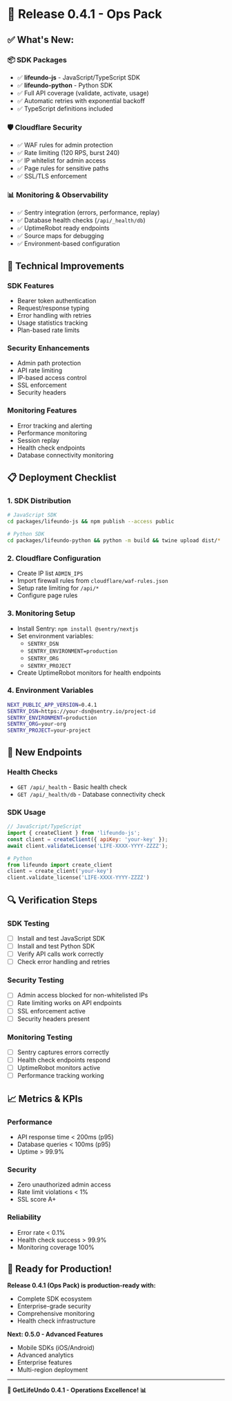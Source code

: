 # 🚀 Release 0.4.1 - Ops Pack

## ✅ **What's New:**

### 📦 **SDK Packages**
- ✅ **lifeundo-js** - JavaScript/TypeScript SDK
- ✅ **lifeundo-python** - Python SDK
- ✅ Full API coverage (validate, activate, usage)
- ✅ Automatic retries with exponential backoff
- ✅ TypeScript definitions included

### 🛡️ **Cloudflare Security**
- ✅ WAF rules for admin protection
- ✅ Rate limiting (120 RPS, burst 240)
- ✅ IP whitelist for admin access
- ✅ Page rules for sensitive paths
- ✅ SSL/TLS enforcement

### 📊 **Monitoring & Observability**
- ✅ Sentry integration (errors, performance, replay)
- ✅ Database health checks (`/api/_health/db`)
- ✅ UptimeRobot ready endpoints
- ✅ Source maps for debugging
- ✅ Environment-based configuration

## 🔧 **Technical Improvements**

### **SDK Features**
- Bearer token authentication
- Request/response typing
- Error handling with retries
- Usage statistics tracking
- Plan-based rate limits

### **Security Enhancements**
- Admin path protection
- API rate limiting
- IP-based access control
- SSL enforcement
- Security headers

### **Monitoring Features**
- Error tracking and alerting
- Performance monitoring
- Session replay
- Health check endpoints
- Database connectivity monitoring

## 📋 **Deployment Checklist**

### **1. SDK Distribution**
```bash
# JavaScript SDK
cd packages/lifeundo-js && npm publish --access public

# Python SDK
cd packages/lifeundo-python && python -m build && twine upload dist/*
```

### **2. Cloudflare Configuration**
- Create IP list `ADMIN_IPS`
- Import firewall rules from `cloudflare/waf-rules.json`
- Setup rate limiting for `/api/*`
- Configure page rules

### **3. Monitoring Setup**
- Install Sentry: `npm install @sentry/nextjs`
- Set environment variables:
  - `SENTRY_DSN`
  - `SENTRY_ENVIRONMENT=production`
  - `SENTRY_ORG`
  - `SENTRY_PROJECT`
- Create UptimeRobot monitors for health endpoints

### **4. Environment Variables**
```bash
NEXT_PUBLIC_APP_VERSION=0.4.1
SENTRY_DSN=https://your-dsn@sentry.io/project-id
SENTRY_ENVIRONMENT=production
SENTRY_ORG=your-org
SENTRY_PROJECT=your-project
```

## 🎯 **New Endpoints**

### **Health Checks**
- `GET /api/_health` - Basic health check
- `GET /api/_health/db` - Database connectivity check

### **SDK Usage**
```javascript
// JavaScript/TypeScript
import { createClient } from 'lifeundo-js';
const client = createClient({ apiKey: 'your-key' });
await client.validateLicense('LIFE-XXXX-YYYY-ZZZZ');
```

```python
# Python
from lifeundo import create_client
client = create_client('your-key')
client.validate_license('LIFE-XXXX-YYYY-ZZZZ')
```

## 🔍 **Verification Steps**

### **SDK Testing**
- [ ] Install and test JavaScript SDK
- [ ] Install and test Python SDK
- [ ] Verify API calls work correctly
- [ ] Check error handling and retries

### **Security Testing**
- [ ] Admin access blocked for non-whitelisted IPs
- [ ] Rate limiting works on API endpoints
- [ ] SSL enforcement active
- [ ] Security headers present

### **Monitoring Testing**
- [ ] Sentry captures errors correctly
- [ ] Health check endpoints respond
- [ ] UptimeRobot monitors active
- [ ] Performance tracking working

## 📈 **Metrics & KPIs**

### **Performance**
- API response time < 200ms (p95)
- Database queries < 100ms (p95)
- Uptime > 99.9%

### **Security**
- Zero unauthorized admin access
- Rate limit violations < 1%
- SSL score A+

### **Reliability**
- Error rate < 0.1%
- Health check success > 99.9%
- Monitoring coverage 100%

## 🎉 **Ready for Production!**

**Release 0.4.1 (Ops Pack) is production-ready with:**
- Complete SDK ecosystem
- Enterprise-grade security
- Comprehensive monitoring
- Health check infrastructure

**Next: 0.5.0 - Advanced Features**
- Mobile SDKs (iOS/Android)
- Advanced analytics
- Enterprise features
- Multi-region deployment

---

**🚀 GetLifeUndo 0.4.1 - Operations Excellence! 📊**


